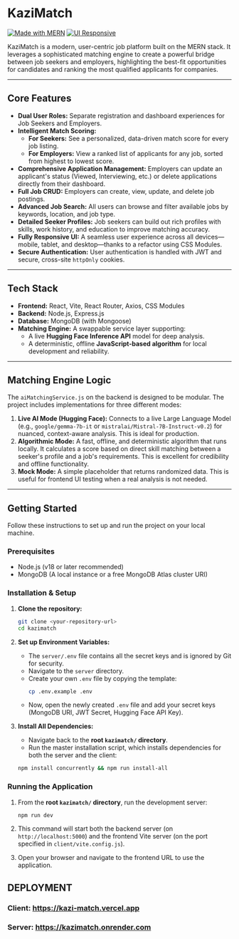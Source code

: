 # KaziMatch

[![Made with MERN](https://img.shields.io/badge/Made%20with-MERN-blue.svg)](https://www.mongodb.com/mern-stack) [![UI Responsive](https://img.shields.io/badge/UI-Responsive-green.svg)]()

KaziMatch is a modern, user-centric job platform built on the MERN stack. It leverages a sophisticated matching engine to create a powerful bridge between job seekers and employers, highlighting the best-fit opportunities for candidates and ranking the most qualified applicants for companies.

---

## Core Features

-   **Dual User Roles:** Separate registration and dashboard experiences for Job Seekers and Employers.
-   **Intelligent Match Scoring:**
    -   **For Seekers:** See a personalized, data-driven match score for every job listing.
    -   **For Employers:** View a ranked list of applicants for any job, sorted from highest to lowest score.
-   **Comprehensive Application Management:** Employers can update an applicant's status (Viewed, Interviewing, etc.) or delete applications directly from their dashboard.
-   **Full Job CRUD:** Employers can create, view, update, and delete job postings.
-   **Advanced Job Search:** All users can browse and filter available jobs by keywords, location, and job type.
-   **Detailed Seeker Profiles:** Job seekers can build out rich profiles with skills, work history, and education to improve matching accuracy.
-   **Fully Responsive UI:** A seamless user experience across all devices—mobile, tablet, and desktop—thanks to a refactor using CSS Modules.
-   **Secure Authentication:** User authentication is handled with JWT and secure, cross-site `httpOnly` cookies.

---

## Tech Stack

-   **Frontend:** React, Vite, React Router, Axios, CSS Modules
-   **Backend:** Node.js, Express.js
-   **Database:** MongoDB (with Mongoose)
-   **Matching Engine:** A swappable service layer supporting:
    -   A live **Hugging Face Inference API** model for deep analysis.
    -   A deterministic, offline **JavaScript-based algorithm** for local development and reliability.

---

## Matching Engine Logic

The `aiMatchingService.js` on the backend is designed to be modular. The project includes implementations for three different modes:

1.  **Live AI Mode (Hugging Face):** Connects to a live Large Language Model (e.g., `google/gemma-7b-it` or `mistralai/Mistral-7B-Instruct-v0.2`) for nuanced, context-aware analysis. This is ideal for production.
2.  **Algorithmic Mode:** A fast, offline, and deterministic algorithm that runs locally. It calculates a score based on direct skill matching between a seeker's profile and a job's requirements. This is excellent for credibility and offline functionality.
3.  **Mock Mode:** A simple placeholder that returns randomized data. This is useful for frontend UI testing when a real analysis is not needed.

---

## Getting Started

Follow these instructions to set up and run the project on your local machine.

### Prerequisites

-   Node.js (v18 or later recommended)
-   MongoDB (A local instance or a free MongoDB Atlas cluster URI)

### Installation & Setup

1.  **Clone the repository:**
    ```bash
    git clone <your-repository-url>
    cd kazimatch
    ```

2.  **Set up Environment Variables:**
    -   The `server/.env` file contains all the secret keys and is ignored by Git for security.
    -   Navigate to the `server` directory.
    -   Create your own `.env` file by copying the template:
        ```bash
        cp .env.example .env
        ```
    -   Now, open the newly created `.env` file and add your secret keys (MongoDB URI, JWT Secret, Hugging Face API Key).

3.  **Install All Dependencies:**
    -   Navigate back to the **root `kazimatch/` directory**.
    -   Run the master installation script, which installs dependencies for both the server and the client:
    ```bash
    npm install concurrently && npm run install-all
    ```

### Running the Application

1.  From the **root `kazimatch/` directory**, run the development server:
    ```bash
    npm run dev
    ```
2.  This command will start both the backend server (on `http://localhost:5000`) and the frontend Vite server (on the port specified in `client/vite.config.js`).

3.  Open your browser and navigate to the frontend URL to use the application.


## DEPLOYMENT

### Client: https://kazi-match.vercel.app

### Server: https://kazimatch.onrender.com
